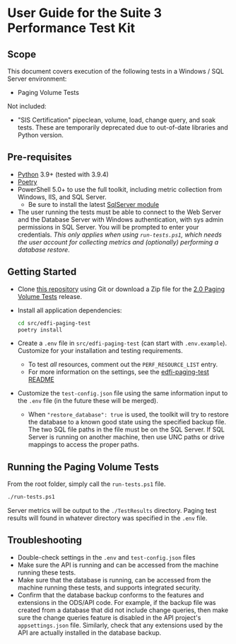 # User Guide for the Suite 3 Performance Test Kit

## Scope

This document covers execution of the following tests in a Windows / SQL Server
environment:

* Paging Volume Tests

Not included:

* "SIS Certification" pipeclean, volume, load, change query, and soak tests.
  These are temporarily deprecated due to out-of-date libraries and Python
  version.

## Pre-requisites

* [Python](https://www.python.org/) 3.9+ (tested with 3.9.4)
* [Poetry](https://python-poetry.org/)
* PowerShell 5.0+ to use the full toolkit, including metric collection from
  Windows, IIS, and SQL Server.
  * Be sure to install the latest [SqlServer
    module](https://www.powershellgallery.com/packages/Sqlserver)
* The user running the tests must be able to connect to the Web Server and the
  Database Server with Windows authentication, with sys admin permissions in SQL
  Server. You will be prompted to enter your credentials. _This only applies
  when using `run-tests.ps1`, which needs the user account for collecting
  metrics and (optionally) performing a database restore_.

## Getting Started

* Clone [this
  repository](https://github.com/Ed-Fi-Exchange-OSS/Suite-3-Performance-Testing)
  using Git or download a Zip file for the [2.0 Paging Volume
  Tests](https://github.com/Ed-Fi-Exchange-OSS/Suite-3-Performance-Testing/releases)
  release.
* Install all application dependencies:

  ```bash
  cd src/edfi-paging-test
  poetry install
  ```

* Create a `.env` file in `src/edfi-paging-test` (can start with
  `.env.example`). Customize for your installation and testing requirements.
  * To test _all_ resources, comment out the `PERF_RESOURCE_LIST` entry.
  * For more information on the settings, see the [edfi-paging-test
    README](../src/edfi-paging-test/README.md)
* Customize the `test-config.json` file using the same information input to the
  `.env` file (in the future these will be merged).
  * When `"restore_database": true` is used, the toolkit will try to restore the
    database to a known good state using the specified backup file. The two SQL
    file paths in the file must be on the SQL Server. If SQL Server is running
    on another machine, then use UNC paths or drive mappings to access the
    proper paths.

## Running the Paging Volume Tests

From the root folder, simply call the `run-tests.ps1` file.

```bash
./run-tests.ps1
```

Server metrics will be output to the `./TestResults` directory. Paging test
results will found in whatever directory was specified in the `.env` file.

## Troubleshooting

* Double-check settings in the `.env` and `test-config.json` files
* Make sure the API is running and can be accessed from the machine running
  these tests.
* Make sure that the database is running, can be accessed from the machine
  running these tests, and supports integrated security.
* Confirm that the database backup conforms to the features and extensions in
  the ODS/API code. For example, if the backup file was created from a database
  that did not include change queries, then make sure the change queries feature
  is disabled in the API project's `appsettings.json` file. Similarly, check
  that any extensions used by the API are actually installed in the database
  backup.
